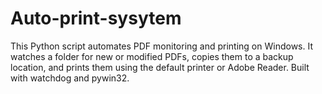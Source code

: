 # Auto-print-sysytem
This Python script automates PDF monitoring and printing on Windows. It watches a folder for new or modified PDFs, copies them to a backup location, and prints them using the default printer or Adobe Reader. Built with watchdog and pywin32.
